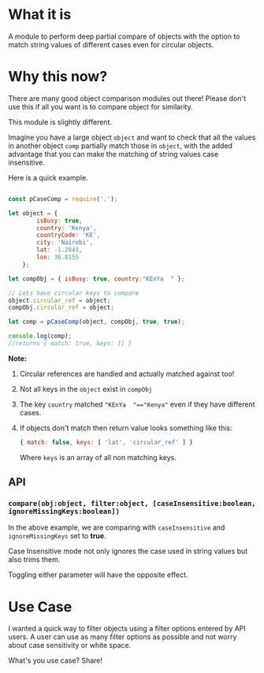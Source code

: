 # What it is
A module to perform deep partial compare of objects with the option to match string values of different cases even for circular objects.

# Why this now?

There are many good object comparison modules out there! Please don't use this if all you want is to compare object for similarity.

This module is slightly different.

Imagine you have a large object ```object``` and want to check that all the values in another object ```comp``` partially match those in ```object```, with the added advantage that you can make the matching of string values case insensitive.

Here is a quick example.

```javascript

const pCaseComp = require('.');

let object = {
		isBusy: true,
		country: 'Kenya',
		countryCode: 'KE',
		city: 'Nairobi',
		lat: -1.2841,
		lon: 36.8155
	};

let compObj = { isBusy: true, country:"KEnYa  " };

// Lets have circular keys to compare
object.circular_ref = object;
compObj.circular_ref = object;

let comp = pCaseComp(object, compObj, true, true);

console.log(comp);
//returns { match: true, keys: [] }

```

**Note:**

1. Circular references are handled and actually matched against too!
2. Not all keys in the ```object``` exist in ```compObj``` 
3. The key ```country``` matched ```"KEnYa  "=="Kenya"``` even if they have different cases.
4. If objects don't match then return value looks something like this: 

    ```javascript 
    { match: false, keys: [ 'lat', 'circular_ref' ] }
    ```
    Where ```keys``` is an array of all non matching keys.

## API
### ```compare(obj:object, filter:object, [caseInsensitive:boolean, ignoreMissingKeys:boolean])```

In the above example, we are comparing with ```caseInsensitive``` and ```ignoreMissingKeys``` set to **true**. 

Case Insensitive mode not only ignores the case used in string values but also trims them.

Toggling either parameter will have the opposite effect.

# Use Case

I wanted a quick way to filter objects using a filter options entered by API users. A user can use as many filter options as possible and not worry about case sensitivity or white space.

What's you use case? Share!